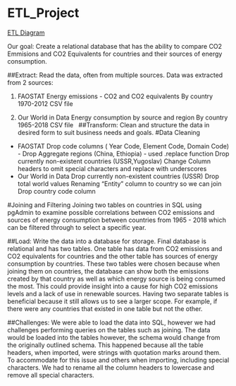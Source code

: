 # ETL_Project

[ETL Diagram](Images/one.png)

Our goal: Create a relational database that has the ability to compare CO2 Emmisions and CO2 Equivalents for countries and their sources of energy consumption. 

##Extract: Read the data, often from multiple sources.
Data was extracted from 2 sources: 
1. FAOSTAT
Energy emissions - CO2 and CO2 equivalents 
By country 
1970-2012
CSV file 

2. Our World in Data
Energy consumption by source and region 
By country 
1965-2018
CSV file 
 
##Transform: Clean and structure the data in desired form to suit business needs and goals.
#Data Cleaning 
* FAOSTAT 
	Drop code columns ( Year Code, Element Code, Domain Code) - Drop
	Aggregate regions (China, Ethiopia) - used .replace function 
	Drop currently non-existent countries (USSR,Yugoslav)
	Change Column headers to omit special characters and replace with underscores
* Our World in Data
	Drop currently non-existent countries (USSR) 
	Drop total world values 
	Renaming “Entity” column to country so we can join 
	Drop country code column

#Joining and Filtering 
	Joining two tables on countries in SQL using pgAdmin to examine possible correlations between CO2 emissions and sources of energy consumption between countries from
	1965 - 2018 which can be filtered through to select a specific year.
 
##Load: Write the data into a database for storage. 
	Final database is relational and has two tables. One table has data from CO2 emissions and CO2 equivalents for countries and the other table has sources of energy 
	consumption by countries. These two tables were chosen because when joining them on countries, the database can show both the emissions created by that country as well
	as which energy source is being consumed the most. This could provide insight into a cause for high CO2 emissions levels and a lack of use in renewable sources. Having
	two separate tables is beneficial because it still allows us to see a larger scope. For example, if there were any countries that existed in one table but not the
	other. 
	
##Challenges:
	We were able to load the data into SQL, however we had challenges performing queries on the tables such as joining. The data would be loaded into the tables however,
	the schema would change from the originally outlined schema. This happened because all the table headers, when imported, were strings with quotation marks around them.
	To accommodate for this issue and others when importing, including special characters. We had to rename all the column headers to lowercase and remove all special
	characters. 
	



